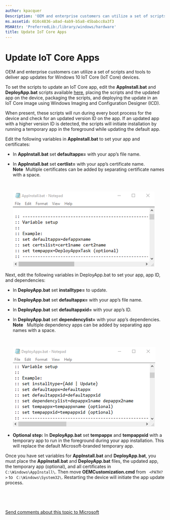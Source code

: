```yaml
---
author: kpacquer
Description: 'OEM and enterprise customers can utilize a set of scripts and tools to deliver app updates for Windows 10 IoT Core (IoT Core) devices.'
ms.assetid: 010c4836-a8ad-4ab9-b5a8-45babcc8a3f3
MSHAttr: 'PreferredLib:/library/windows/hardware'
title: Update IoT Core Apps
---
```


# Update IoT Core Apps


OEM and enterprise customers can utilize a set of scripts and tools to deliver app updates for Windows 10 IoT Core (IoT Core) devices.

To set the scripts to update an IoT Core app, edit the **AppInstall.bat** and **DeployApp.bat** scripts available [here](https://github.com/ms-iot/samples), placing the scripts and the updated app on the device, packaging the scripts, and deploying the update in an IoT Core image using Windows Imaging and Configuration Designer (ICD).

When present, these scripts will run during every boot process for the device and check for an updated version ID on the app. If an updated app with a higher version ID is detected, the scripts will initiate installation by running a temporary app in the foreground while updating the default app.

Edit the following variables in **AppInstall.bat** to set your app and certificates:

-   In **AppInstall.bat** set **defaultappx=** with your app’s file name.
-   In **AppInstall.bat** set **certlist=** with your app’s certificate name.
    **Note**  Multiple certificates can be added by separating certificate names with a space.

     

    ![appinstall.bat screenshot](images/appinstall.png)

Next, edit the following variables in DeployApp.bat to set your app, app ID, and dependencies:

-   In **DeployApp.bat** set **installtype=** to update.
-   In **DeployApp.bat** set **defaultappx=** with your app’s file name.
-   In **DeployApp.bat** set **defaultappxid=** with your app’s ID.
-   In **DeployApp.bat** set **dependencylist=** with your app’s dependencies.
    **Note**   Multiple dependency apps can be added by separating app names with a space.

     

    ![deployappx.bat screenshot](images/deployapp.png)
-   **Optional step:** In **DeployApp.bat** set **tempappx** and **tempappxid** with a temporary app to run in the foreground during your app installation. This will replace the default Microsoft-branded temporary app.

Once you have set variables for **AppInstall.bat** and **DeployApp.bat**, you must place the **AppInstall.bat** and **DeployApp.bat** files, the updated app, the temporary app (optional), and all certificates in ` C:\Windows\AppInstall\`. Then move **OEMCustomization.cmd** from ` <PATH?>` to ` C:\Windows\System32\`. Restarting the device will initiate the app update process.

 

 

[Send comments about this topic to Microsoft](mailto:wsddocfb@microsoft.com?subject=Documentation%20feedback%20%5Bp_iotservice\p_iotservice%5D:%20Update%20IoT%20Core%20Apps%20%20RELEASE:%20%284/11/2016%29&body=%0A%0APRIVACY%20STATEMENT%0A%0AWe%20use%20your%20feedback%20to%20improve%20the%20documentation.%20We%20don't%20use%20your%20email%20address%20for%20any%20other%20purpose,%20and%20we'll%20remove%20your%20email%20address%20from%20our%20system%20after%20the%20issue%20that%20you're%20reporting%20is%20fixed.%20While%20we're%20working%20to%20fix%20this%20issue,%20we%20might%20send%20you%20an%20email%20message%20to%20ask%20for%20more%20info.%20Later,%20we%20might%20also%20send%20you%20an%20email%20message%20to%20let%20you%20know%20that%20we've%20addressed%20your%20feedback.%0A%0AFor%20more%20info%20about%20Microsoft's%20privacy%20policy,%20see%20http://privacy.microsoft.com/default.aspx. "Send comments about this topic to Microsoft")



